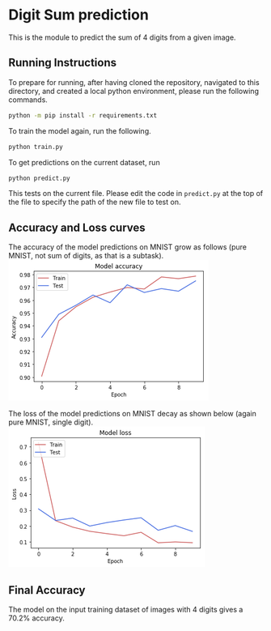 # Digit Sum prediction

This is the module to predict the sum of 4 digits from a given image.

## Running Instructions

To prepare for running, after having cloned the repository, navigated to this directory, and created a local python environment, please run the following commands.

```sh
python -m pip install -r requirements.txt
```

To train the model again, run the following.
```sh
python train.py
```

To get predictions on the current dataset, run
```sh
python predict.py
```
This tests on the current file. Please edit the code in `predict.py` at the top of the file to specify the path of the new file to test on.

## Accuracy and Loss curves

The accuracy of the model predictions on MNIST grow as follows (pure MNIST, not sum of digits, as that is a subtask).
![Accuracy on MNIST](images/curves_accuracy.png)

The loss of the model predictions on MNIST decay as shown below (again pure MNIST, single digit).
![Loss Curve on MNIST](images/curves_loss.png)

## Final Accuracy

The model on the input training dataset of images with 4 digits gives a 70.2% accuracy.

